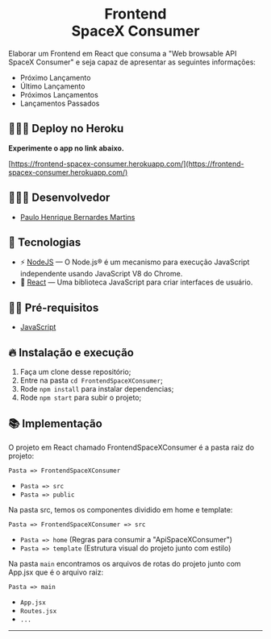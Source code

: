 <h1 align="center">
  Frontend <br> SpaceX Consumer
</h1>

Elaborar um Frontend em React que consuma a "Web browsable API SpaceX Consumer" e seja capaz de apresentar as seguintes informações:

- Próximo Lançamento
- Último Lançamento
- Próximos Lançamentos
- Lançamentos Passados

## 👨🏼‍💻 Deploy no Heroku
**Experimente o app no link abaixo.**

[https://frontend-spacex-consumer.herokuapp.com/](https://frontend-spacex-consumer.herokuapp.com/)

## 👨🏼‍💻 Desenvolvedor

- [Paulo Henrique Bernardes Martins](http://phdeveloper.com.br/)

## 🚀 Tecnologias

- ⚡ [NodeJS](https://nodejs.org/en/) — O Node.js® é um mecanismo para execução JavaScript independente usando JavaScript V8 do Chrome.
- 💾 [React](https://pt-br.reactjs.org/) — Uma biblioteca JavaScript para criar interfaces de usuário.

## ✋🏻 Pré-requisitos

- [JavaScript](https://developer.mozilla.org/pt-BR/docs/Web/JavaScript)

## 🔥 Instalação e execução

1. Faça um clone desse repositório;
2. Entre na pasta `cd FrontendSpaceXConsumer`;
3. Rode `npm install` para instalar dependencias;
4. Rode `npm start` para subir o projeto;

## 📚 Implementação

O projeto em React chamado FrontendSpaceXConsumer é a pasta raiz do projeto:

`Pasta => FrontendSpaceXConsumer`
- `Pasta => src`
- `Pasta => public`

Na pasta src, temos os componentes dividido em home e template:

`Pasta => FrontendSpaceXConsumer => src `
- `Pasta => home` (Regras para consumir a "ApiSpaceXConsumer")
- `Pasta => template` (Estrutura visual do projeto junto com estilo)

Na pasta `main` encontramos os arquivos de rotas do projeto junto com App.jsx que é o arquivo raiz:

`Pasta => main`
- `App.jsx` 
- `Routes.jsx`
- `...`

---

